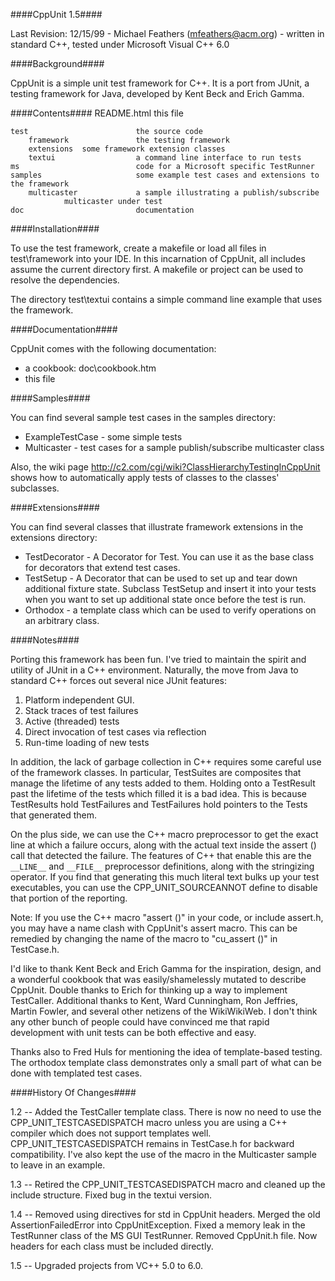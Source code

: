 ####CppUnit 1.5####

Last Revision: 12/15/99 - Michael Feathers (mfeathers@acm.org) - written in standard C++, tested under Microsoft Visual C++ 6.0




####Background####

CppUnit is a simple unit test framework for C++. It is a port from JUnit, a testing framework for Java, developed by Kent Beck and Erich Gamma. 

####Contents####
README.html                     this file
    
    test                        the source code
        framework               the testing framework
		extensions	some framework extension classes 
        textui                  a command line interface to run tests 
    ms                          code for a Microsoft specific TestRunner
    samples                     some example test cases and extensions to the framework
        multicaster             a sample illustrating a publish/subscribe 
				multicaster under test
    doc                         documentation

####Installation####

To use the test framework, create a makefile or load all files in test\framework into your IDE. In this incarnation of CppUnit, all includes assume the current directory first. A makefile or project can be used to resolve the dependencies. 

The directory test\textui contains a simple command line example that uses the framework.

####Documentation####

CppUnit comes with the following documentation: 

* a cookbook: doc\cookbook.htm 
* this file 

####Samples####

You can find several sample test cases in the samples directory: 

* ExampleTestCase - some simple tests 
* Multicaster - test cases for a sample publish/subscribe multicaster class 

Also, the wiki page http://c2.com/cgi/wiki?ClassHierarchyTestingInCppUnit shows how to automatically apply tests of classes to the classes' subclasses.

####Extensions####

You can find several classes that illustrate framework extensions in the extensions directory: 

* TestDecorator - A Decorator for Test. You can use it as the base class for decorators that extend test cases. 
* TestSetup - A Decorator that can be used to set up and tear down additional fixture state. Subclass TestSetup and insert it into your tests when you want to set up additional state once before the test is run. 
* Orthodox - a template class which can be used to verify operations on an arbitrary class.

####Notes####

Porting this framework has been fun. I've tried to maintain the spirit and utility of JUnit in a C++ environment. Naturally, the move from Java to standard C++ forces out several nice JUnit features:

1. Platform independent GUI.
2. Stack traces of test failures
3. Active (threaded) tests
4. Direct invocation of test cases via reflection
5. Run-time loading of new tests

In addition, the lack of garbage collection in C++ requires some careful use of the framework classes. In particular, TestSuites are composites that manage the lifetime of any tests added to them. Holding onto a TestResult past the lifetime of the tests which filled it is a bad idea. This is because TestResults hold TestFailures and TestFailures hold pointers to the Tests that generated them.

On the plus side, we can use the C++ macro preprocessor to get the exact line at which a failure occurs, along with the actual text inside the assert () call that detected the failure. The features of C++ that enable this are the `__LINE__` and `__FILE__` preprocessor definitions, along with the stringizing operator. If you find that generating this much literal text bulks up your test executables, you can use the CPP_UNIT_SOURCEANNOT define to disable that portion of the reporting.

Note: If you use the C++ macro "assert ()" in your code, or include assert.h, you may have a name clash with CppUnit's assert macro. This can be remedied by changing the name of the macro to "cu_assert ()" in TestCase.h.

I'd like to thank Kent Beck and Erich Gamma for the inspiration, design, and a wonderful cookbook that was easily/shamelessly mutated to describe CppUnit. Double thanks to Erich for thinking up a way to implement TestCaller. Additional thanks to Kent, Ward Cunningham, Ron Jeffries, Martin Fowler, and several other netizens of the WikiWikiWeb. I don't think any other bunch of people could have convinced me that rapid development with unit tests can be both effective and easy.

Thanks also to Fred Huls for mentioning the idea of template-based testing. The orthodox template class demonstrates only a small part of what can be done with templated test cases.

####History Of Changes####

1.2 -- Added the TestCaller template class. There is now no need to use the CPP_UNIT_TESTCASEDISPATCH macro unless you are using a C++ compiler which does not support templates well. CPP_UNIT_TESTCASEDISPATCH remains in TestCase.h for backward compatibility. I've also kept the use of the macro in the Multicaster sample to leave in an example.

1.3 -- Retired the CPP_UNIT_TESTCASEDISPATCH macro and cleaned up the include structure. Fixed bug in the textui version.

1.4 -- Removed using directives for std in CppUnit headers. Merged the old AssertionFailedError into CppUnitException. Fixed a memory leak in the TestRunner class of the MS GUI TestRunner. Removed CppUnit.h file. Now headers for each class must be included directly.

1.5 -- Upgraded projects from VC++ 5.0 to 6.0.
